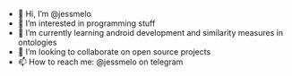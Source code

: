 - 👋 Hi, I’m @jessmelo
- 👀 I’m interested in programming stuff
- 🌱 I’m currently learning android development and similarity measures in ontologies
- 💞️ I’m looking to collaborate on open source projects
- 📫 How to reach me: @jessmelo on telegram

<!---
jessmelo/jessmelo is a ✨ special ✨ repository because its `README.md` (this file) appears on your GitHub profile.
You can click the Preview link to take a look at your changes.
--->
